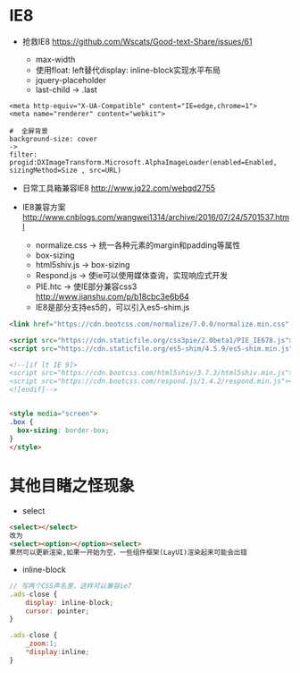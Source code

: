 # IE8

- 抢救IE8 <https://github.com/Wscats/Good-text-Share/issues/61>

  - max-width
  - 使用float: left替代display: inline-block实现水平布局
  - jquery-placeholder
  - last-child -> .last

```shell
<meta http-equiv="X-UA-Compatible" content="IE=edge,chrome=1">
<meta name="renderer" content="webkit">

#  全屏背景
background-size: cover
->
filter: progid:DXImageTransform.Microsoft.AlphaImageLoader(enabled=Enabled, sizingMethod=Size , src=URL)
```

- 日常工具箱兼容IE8 <http://www.jq22.com/webqd2755>

- IE8兼容方案 <http://www.cnblogs.com/wangwei1314/archive/2016/07/24/5701537.html>

  - normalize.css -> 统一各种元素的margin和padding等属性
  - box-sizing
  - html5shiv.js -> box-sizing
  - Respond.js -> 使ie可以使用媒体查询，实现响应式开发
  - PIE.htc -> 使IE部分兼容css3 <http://www.jianshu.com/p/b18cbc3e6b64>
  - IE8是部分支持es5的，可以引入es5-shim.js

```html
<link href="https://cdn.bootcss.com/normalize/7.0.0/normalize.min.css" rel="stylesheet">

<script src="https://cdn.staticfile.org/css3pie/2.0beta1/PIE_IE678.js"></script>
<script src="https://cdn.staticfile.org/es5-shim/4.5.9/es5-shim.min.js"></script>

<!--[if lt IE 9]>
<script src="https://cdn.bootcss.com/html5shiv/3.7.3/html5shiv.min.js"></script>
<script src="https://cdn.bootcss.com/respond.js/1.4.2/respond.min.js"></script>
<![endif]-->


<style media="screen">
.box {
  box-sizing: border-box;
}
</style>
```

# 其他目睹之怪现象

- select

```html
<select></select>
改为
<select><option></option><select>
果然可以更新渲染,如果一开始为空，一些组件框架(LayUI)渲染起来可能会出错
```

- inline-block

```javascript
// 写两个CSS声名里，这样可以兼容ie7
.ads-close {
    display: inline-block;
    cursor: pointer;
}

.ads-close {
    _zoom:1;
    *display:inline;
}
```
